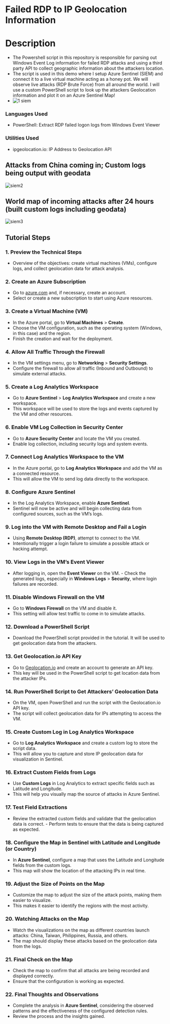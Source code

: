 #  Failed RDP to IP Geolocation Information
# Description
- The Powershell script in this repository is responsible for parsing out Windows Event Log information for failed RDP attacks and using a third party API to collect geographic information about the attackers location.
- The script is used in this demo where I setup Azure Sentinel (SIEM) and connect it to a live virtual machine acting as a honey pot. We will observe live attacks (RDP Brute Force) from all around the world. I will use a custom PowerShell script to look up the attackers Geolocation information and plot it on an Azure Sentinel Map!
- ![1 siem](https://github.com/user-attachments/assets/494679a9-bc6d-4e79-a29c-d1c64c8991b8)

### Languages Used
- PowerShell: Extract RDP failed logon logs from Windows Event Viewer
### Utilities Used
- ipgeolocation.io: IP Address to Geolocation API
## Attacks from China coming in; Custom logs being output with geodata
![siem2](https://github.com/user-attachments/assets/9d530d0c-bd4f-46b5-8b42-45385be21238)

## World map of incoming attacks after 24 hours (built custom logs including geodata)
![siem3](https://github.com/user-attachments/assets/59b43b70-5e1b-4a1a-92d9-bc5c5ed8a579)

## Tutorial Steps

### 1. Preview the Technical Steps 
- Overview of the objectives: create virtual machines (VMs), configure logs, and collect geolocation data for attack analysis.

### 2. Create an Azure Subscription 
- Go to [azure.com](https://azure.com) and, if necessary, create an account.
- Select or create a new subscription to start using Azure resources.

### 3. Create a Virtual Machine (VM) 
- In the Azure portal, go to **Virtual Machines** > **Create**.
- Choose the VM configuration, such as the operating system (Windows, in this case) and the region.
- Finish the creation and wait for the deployment.

### 4. Allow All Traffic Through the Firewall 
- In the VM settings menu, go to **Networking** > **Security Settings**.
- Configure the firewall to allow all traffic (Inbound and Outbound) to simulate external attacks.

### 5. Create a Log Analytics Workspace 
- Go to **Azure Sentinel** > **Log Analytics Workspace** and create a new workspace.
- This workspace will be used to store the logs and events captured by the VM and other resources.

### 6. Enable VM Log Collection in Security Center 
- Go to **Azure Security Center** and locate the VM you created.
- Enable log collection, including security logs and system events.

### 7. Connect Log Analytics Workspace to the VM 
- In the Azure portal, go to **Log Analytics Workspace** and add the VM as a connected resource.
- This will allow the VM to send log data directly to the workspace.

### 8. Configure Azure Sentinel 
- In the Log Analytics Workspace, enable **Azure Sentinel**.
- Sentinel will now be active and will begin collecting data from configured sources, such as the VM’s logs.

### 9. Log into the VM with Remote Desktop and Fail a Login 
- Using **Remote Desktop (RDP)**, attempt to connect to the VM.
- Intentionally trigger a login failure to simulate a possible attack or hacking attempt.

### 10. View Logs in the VM’s Event Viewer 
- After logging in, open the **Event Viewer** on the VM. - Check the generated logs, especially in **Windows Logs** > **Security**, where login failures are recorded.

### 11. Disable Windows Firewall on the VM 
- Go to **Windows Firewall** on the VM and disable it.
- This setting will allow test traffic to come in to simulate attacks.

### 12. Download a PowerShell Script 
- Download the PowerShell script provided in the tutorial. It will be used to get geolocation data from the attackers.

### 13. Get Geolocation.io API Key 
- Go to [Geolocation.io](https://geolocation.io) and create an account to generate an API key.
- This key will be used in the PowerShell script to get location data from the attacker IPs.

### 14. Run PowerShell Script to Get Attackers’ Geolocation Data 
- On the VM, open PowerShell and run the script with the Geolocation.io API key.
- The script will collect geolocation data for IPs attempting to access the VM.

### 15. Create Custom Log in Log Analytics Workspace 
- Go to **Log Analytics Workspace** and create a custom log to store the script data.
- This will allow you to capture and store IP geolocation data for visualization in Sentinel.

### 16. Extract Custom Fields from Logs 
- Use **Custom Logs** in Log Analytics to extract specific fields such as Latitude and Longitude.
- This will help you visually map the source of attacks in Azure Sentinel.

### 17. Test Field Extractions 
- Review the extracted custom fields and validate that the geolocation data is correct. - Perform tests to ensure that the data is being captured as expected.

### 18. Configure the Map in Sentinel with Latitude and Longitude (or Country)
- In **Azure Sentinel**, configure a map that uses the Latitude and Longitude fields from the custom logs.
- This map will show the location of the attacking IPs in real time.

### 19. Adjust the Size of Points on the Map 
- Customize the map to adjust the size of the attack points, making them easier to visualize.
- This makes it easier to identify the regions with the most activity.

### 20. Watching Attacks on the Map 
- Watch the visualizations on the map as different countries launch attacks: China, Taiwan, Philippines, Russia, and others.
- The map should display these attacks based on the geolocation data from the logs.


### 21. Final Check on the Map 
- Check the map to confirm that all attacks are being recorded and displayed correctly.
- Ensure that the configuration is working as expected.

### 22. Final Thoughts and Observations 
- Complete the analysis in **Azure Sentinel**, considering the observed patterns and the effectiveness of the configured detection rules.
- Review the process and the insights gained.
